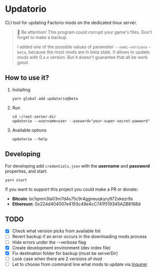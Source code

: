 # Updatorio

CLI tool for updating Factorio mods on the dedicated linux server.

> 📒 Be attention! This program could corrupt your game's files. Don't forget to make a backup.
> 
> I added one of the possible values of parameter `--semi-versions` - `beta`, because the most mods are in beta state. It allows to update mods with 0.x.x version. But it doesn't guarantee that all be work good.

## How to use it?

1. Installing
    ```
    yarn global add updatorio@beta
    ```
1. Run
    ```
    cd ~/root-server-dir
    updatorio --username=user --pasword="your-super-secret-pawword"
    ```
1. Available options
    ```
    updatorio --help
    ```

## Developing

For developing add `credentials.json` with the **username** and **password** properties, and start:
```
yarn start
```

If you want to support this project you could make a PR or donate:
- **Bitcoin**: bc1qmm3la03m7d4s75c9r4ggneuqkyry972xkezr9s
- **Ethereum**: 0x224d404007e4193c49e4cC741f519345A2B8168d


## TODO
- [x] Check what version picks from available list
- [ ] Revert backup if an error occurs in the downloading mods process
- [ ] Hide errors under the --verbose flag
- [x] Create development environment (dev index file)
- [x] Fix destination folder for backup (must be serverDir)
- [ ] Look case when there are 2 versions of mod
- [ ] Let to choose from command line what mods to update via [Inquirer](https://github.com/SBoudrias/Inquirer.js)
